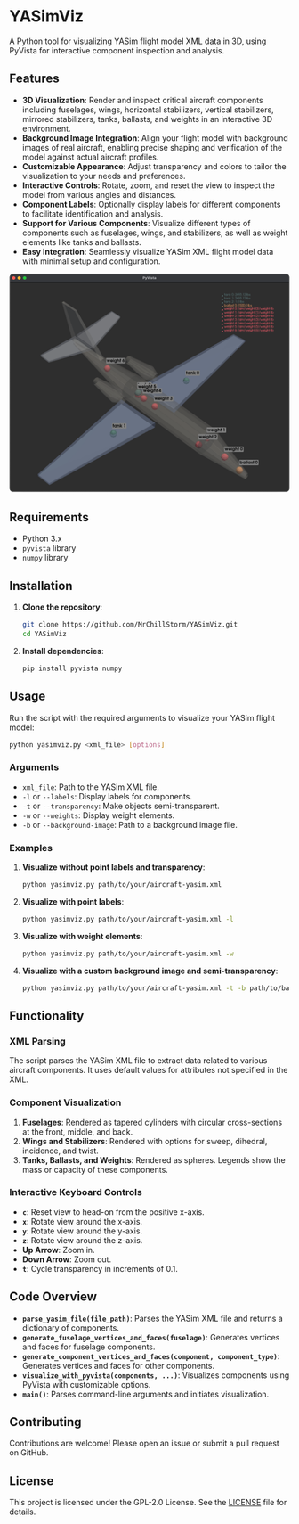 # YASimViz
A Python tool for visualizing YASim flight model XML data in 3D, using PyVista for interactive component inspection and analysis.

## Features

- **3D Visualization**: Render and inspect critical aircraft components including fuselages, wings, horizontal stabilizers, vertical stabilizers, mirrored stabilizers, tanks, ballasts, and weights in an interactive 3D environment.
- **Background Image Integration**: Align your flight model with background images of real aircraft, enabling precise shaping and verification of the model against actual aircraft profiles.
- **Customizable Appearance**: Adjust transparency and colors to tailor the visualization to your needs and preferences.
- **Interactive Controls**: Rotate, zoom, and reset the view to inspect the model from various angles and distances.
- **Component Labels**: Optionally display labels for different components to facilitate identification and analysis.
- **Support for Various Components**: Visualize different types of components such as fuselages, wings, and stabilizers, as well as weight elements like tanks and ballasts.
- **Easy Integration**: Seamlessly visualize YASim XML flight model data with minimal setup and configuration.

![Screenshot](YASimViz-screenshot.png)

## Requirements

- Python 3.x
- `pyvista` library
- `numpy` library

## Installation

1. **Clone the repository**:

    ```bash
    git clone https://github.com/MrChillStorm/YASimViz.git
    cd YASimViz
    ```

2. **Install dependencies**:

    ```bash
    pip install pyvista numpy
    ```

## Usage

Run the script with the required arguments to visualize your YASim flight model:

```bash
python yasimviz.py <xml_file> [options]
```

### Arguments

- `xml_file`: Path to the YASim XML file.
- `-l` or `--labels`: Display labels for components.
- `-t` or `--transparency`: Make objects semi-transparent.
- `-w` or `--weights`: Display weight elements.
- `-b` or `--background-image`: Path to a background image file.

### Examples

1. **Visualize without point labels and transparency**:

    ```bash
    python yasimviz.py path/to/your/aircraft-yasim.xml
    ```

2. **Visualize with point labels**:

    ```bash
    python yasimviz.py path/to/your/aircraft-yasim.xml -l
    ```

3. **Visualize with weight elements**:

    ```bash
    python yasimviz.py path/to/your/aircraft-yasim.xml -w
    ```

4. **Visualize with a custom background image and semi-transparency**:

    ```bash
    python yasimviz.py path/to/your/aircraft-yasim.xml -t -b path/to/background.jpg
    ```

## Functionality

### XML Parsing

The script parses the YASim XML file to extract data related to various aircraft components. It uses default values for attributes not specified in the XML.

### Component Visualization

1. **Fuselages**: Rendered as tapered cylinders with circular cross-sections at the front, middle, and back.
2. **Wings and Stabilizers**: Rendered with options for sweep, dihedral, incidence, and twist.
3. **Tanks, Ballasts, and Weights**: Rendered as spheres. Legends show the mass or capacity of these components.

### Interactive Keyboard Controls

- **`c`**: Reset view to head-on from the positive x-axis.
- **`x`**: Rotate view around the x-axis.
- **`y`**: Rotate view around the y-axis.
- **`z`**: Rotate view around the z-axis.
- **Up Arrow**: Zoom in.
- **Down Arrow**: Zoom out.
- **`t`**: Cycle transparency in increments of 0.1.

## Code Overview

- **`parse_yasim_file(file_path)`**: Parses the YASim XML file and returns a dictionary of components.
- **`generate_fuselage_vertices_and_faces(fuselage)`**: Generates vertices and faces for fuselage components.
- **`generate_component_vertices_and_faces(component, component_type)`**: Generates vertices and faces for other components.
- **`visualize_with_pyvista(components, ...)`**: Visualizes components using PyVista with customizable options.
- **`main()`**: Parses command-line arguments and initiates visualization.

## Contributing

Contributions are welcome! Please open an issue or submit a pull request on GitHub.

## License

This project is licensed under the GPL-2.0 License. See the [LICENSE](LICENSE) file for details.
